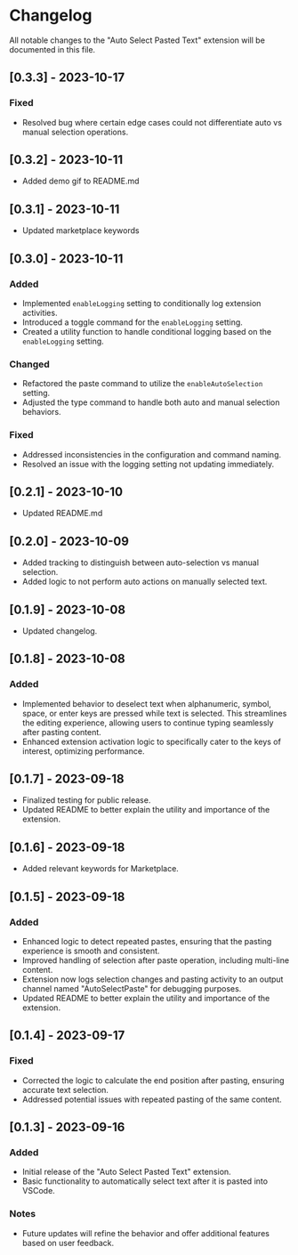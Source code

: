 # Changelog

All notable changes to the "Auto Select Pasted Text" extension will be documented in this file.

## [0.3.3] - 2023-10-17
### Fixed
- Resolved bug where certain edge cases could not differentiate auto vs manual selection operations.

## [0.3.2] - 2023-10-11
- Added demo gif to README.md

## [0.3.1] - 2023-10-11
- Updated marketplace keywords

## [0.3.0] - 2023-10-11
### Added
- Implemented `enableLogging` setting to conditionally log extension activities.
- Introduced a toggle command for the `enableLogging` setting.
- Created a utility function to handle conditional logging based on the `enableLogging` setting.
  
### Changed
- Refactored the paste command to utilize the `enableAutoSelection` setting.
- Adjusted the type command to handle both auto and manual selection behaviors.
  
### Fixed
- Addressed inconsistencies in the configuration and command naming.
- Resolved an issue with the logging setting not updating immediately.

## [0.2.1] - 2023-10-10
- Updated README.md

## [0.2.0] - 2023-10-09
- Added tracking to distinguish between auto-selection vs manual selection.
- Added logic to not perform auto actions on manually selected text.

## [0.1.9] - 2023-10-08
- Updated changelog.

## [0.1.8] - 2023-10-08

### Added
- Implemented behavior to deselect text when alphanumeric, symbol, space, or enter keys are pressed while text is selected. This streamlines the editing experience, allowing users to continue typing seamlessly after pasting content.
- Enhanced extension activation logic to specifically cater to the keys of interest, optimizing performance.

## [0.1.7] - 2023-09-18
- Finalized testing for public release.
- Updated README to better explain the utility and importance of the extension.

## [0.1.6] - 2023-09-18
- Added relevant keywords for Marketplace.

## [0.1.5] - 2023-09-18

### Added
- Enhanced logic to detect repeated pastes, ensuring that the pasting experience is smooth and consistent.
- Improved handling of selection after paste operation, including multi-line content.
- Extension now logs selection changes and pasting activity to an output channel named "AutoSelectPaste" for debugging purposes.
- Updated README to better explain the utility and importance of the extension.

## [0.1.4] - 2023-09-17

### Fixed
- Corrected the logic to calculate the end position after pasting, ensuring accurate text selection.
- Addressed potential issues with repeated pasting of the same content.

## [0.1.3] - 2023-09-16

### Added
- Initial release of the "Auto Select Pasted Text" extension.
- Basic functionality to automatically select text after it is pasted into VSCode.

### Notes
- Future updates will refine the behavior and offer additional features based on user feedback.
